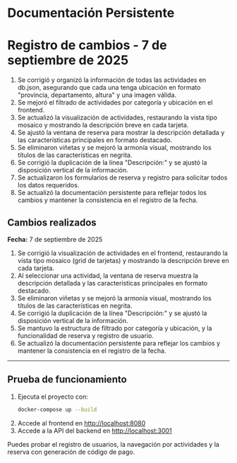 # Documentación Persistente
# Registro de cambios - 7 de septiembre de 2025

1. Se corrigió y organizó la información de todas las actividades en db.json, asegurando que cada una tenga ubicación en formato "provincia, departamento, altura" y una imagen válida.
2. Se mejoró el filtrado de actividades por categoría y ubicación en el frontend.
3. Se actualizó la visualización de actividades, restaurando la vista tipo mosaico y mostrando la descripción breve en cada tarjeta.
4. Se ajustó la ventana de reserva para mostrar la descripción detallada y las características principales en formato destacado.
5. Se eliminaron viñetas y se mejoró la armonía visual, mostrando los títulos de las características en negrita.
6. Se corrigió la duplicación de la línea "Descripción:" y se ajustó la disposición vertical de la información.
7. Se actualizaron los formularios de reserva y registro para solicitar todos los datos requeridos.
8. Se actualizó la documentación persistente para reflejar todos los cambios y mantener la consistencia en el registro de la fecha.



## Cambios realizados

**Fecha:** 7 de septiembre de 2025

1. Se corrigió la visualización de actividades en el frontend, restaurando la vista tipo mosaico (grid de tarjetas) y mostrando la descripción breve en cada tarjeta.
2. Al seleccionar una actividad, la ventana de reserva muestra la descripción detallada y las características principales en formato destacado.
3. Se eliminaron viñetas y se mejoró la armonía visual, mostrando los títulos de las características en negrita.
4. Se corrigió la duplicación de la línea "Descripción:" y se ajustó la disposición vertical de la información.
5. Se mantuvo la estructura de filtrado por categoría y ubicación, y la funcionalidad de reserva y registro de usuario.
6. Se actualizó la documentación persistente para reflejar los cambios y mantener la consistencia en el registro de la fecha.

---

## Prueba de funcionamiento

1. Ejecuta el proyecto con:
   ```bash
   docker-compose up --build
   ```
2. Accede al frontend en [http://localhost:8080](http://localhost:8080)
3. Accede a la API del backend en [http://localhost:3001](http://localhost:3001)

Puedes probar el registro de usuarios, la navegación por actividades y la reserva con generación de código de pago.


